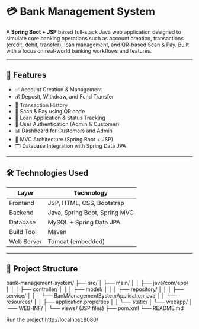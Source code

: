 # 💳 Bank Management System

A **Spring Boot + JSP** based full-stack Java web application designed to simulate core banking operations such as account creation, transactions (credit, debit, transfer), loan management, and QR-based Scan & Pay. Built with a focus on real-world banking workflows and features.

---

## 🚀 Features

- ✅ Account Creation & Management
- 💰 Deposit, Withdraw, and Fund Transfer
- 📄 Transaction History
- 📱 Scan & Pay using QR code
- 🧾 Loan Application & Status Tracking
- 🔐 User Authentication (Admin & Customer)
- 📊 Dashboard for Customers and Admin
- 🧠 MVC Architecture (Spring Boot + JSP)
- 🗂️ Database Integration with Spring Data JPA

---

## 🛠️ Technologies Used

| Layer        | Technology                  |
|--------------|-----------------------------|
| Frontend     | JSP, HTML, CSS, Bootstrap   |
| Backend      | Java, Spring Boot, Spring MVC |
| Database     | MySQL + Spring Data JPA     |
| Build Tool   | Maven                       |
| Web Server   | Tomcat (embedded)           |

---

## 📁 Project Structure

bank-management-system/
├── src/
│ ├── main/
│ │ ├── java/com/app/
│ │ │ ├── controller/
│ │ │ ├── model/
│ │ │ ├── repository/
│ │ │ ├── service/
│ │ │ └── BankManagementSystemApplication.java
│ │ └── resources/
│ │ ├── application.properties
│ │ └── static/
│ └── webapp/
│ └── WEB-INF/
│ └── views/ (JSP files)
├── pom.xml
└── README.md




Run the project
http://localhost:8080/

